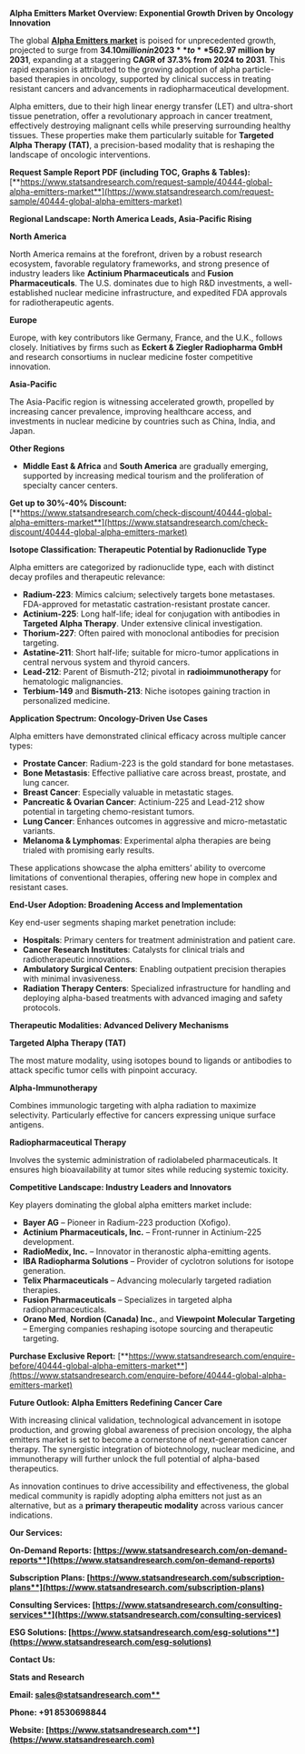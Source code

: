﻿**Alpha Emitters Market Overview: Exponential Growth Driven by Oncology Innovation**

The global [**Alpha Emitters market**](https://www.statsandresearch.com/report/40444-global-alpha-emitters-market) is poised for unprecedented growth, projected to surge from **$34.10 million in 2023** to **$562.97 million by 2031**, expanding at a staggering **CAGR of 37.3% from 2024 to 2031**. This rapid expansion is attributed to the growing adoption of alpha particle-based therapies in oncology, supported by clinical success in treating resistant cancers and advancements in radiopharmaceutical development.

Alpha emitters, due to their high linear energy transfer (LET) and ultra-short tissue penetration, offer a revolutionary approach in cancer treatment, effectively destroying malignant cells while preserving surrounding healthy tissues. These properties make them particularly suitable for **Targeted Alpha Therapy (TAT)**, a precision-based modality that is reshaping the landscape of oncologic interventions.

**Request Sample Report PDF (including TOC, Graphs & Tables):** [**https://www.statsandresearch.com/request-sample/40444-global-alpha-emitters-market**](https://www.statsandresearch.com/request-sample/40444-global-alpha-emitters-market)

**Regional Landscape: North America Leads, Asia-Pacific Rising**

**North America**

North America remains at the forefront, driven by a robust research ecosystem, favorable regulatory frameworks, and strong presence of industry leaders like **Actinium Pharmaceuticals** and **Fusion Pharmaceuticals**. The U.S. dominates due to high R&D investments, a well-established nuclear medicine infrastructure, and expedited FDA approvals for radiotherapeutic agents.

**Europe**

Europe, with key contributors like Germany, France, and the U.K., follows closely. Initiatives by firms such as **Eckert & Ziegler Radiopharma GmbH** and research consortiums in nuclear medicine foster competitive innovation.

**Asia-Pacific**

The Asia-Pacific region is witnessing accelerated growth, propelled by increasing cancer prevalence, improving healthcare access, and investments in nuclear medicine by countries such as China, India, and Japan.

**Other Regions**

- **Middle East & Africa** and **South America** are gradually emerging, supported by increasing medical tourism and the proliferation of specialty cancer centers.

**Get up to 30%-40% Discount:** [**https://www.statsandresearch.com/check-discount/40444-global-alpha-emitters-market**](https://www.statsandresearch.com/check-discount/40444-global-alpha-emitters-market)

**Isotope Classification: Therapeutic Potential by Radionuclide Type**

Alpha emitters are categorized by radionuclide type, each with distinct decay profiles and therapeutic relevance:

- **Radium-223**: Mimics calcium; selectively targets bone metastases. FDA-approved for metastatic castration-resistant prostate cancer.
- **Actinium-225**: Long half-life; ideal for conjugation with antibodies in **Targeted Alpha Therapy**. Under extensive clinical investigation.
- **Thorium-227**: Often paired with monoclonal antibodies for precision targeting.
- **Astatine-211**: Short half-life; suitable for micro-tumor applications in central nervous system and thyroid cancers.
- **Lead-212**: Parent of Bismuth-212; pivotal in **radioimmunotherapy** for hematologic malignancies.
- **Terbium-149** and **Bismuth-213**: Niche isotopes gaining traction in personalized medicine.

**Application Spectrum: Oncology-Driven Use Cases**

Alpha emitters have demonstrated clinical efficacy across multiple cancer types:

- **Prostate Cancer**: Radium-223 is the gold standard for bone metastases.
- **Bone Metastasis**: Effective palliative care across breast, prostate, and lung cancer.
- **Breast Cancer**: Especially valuable in metastatic stages.
- **Pancreatic & Ovarian Cancer**: Actinium-225 and Lead-212 show potential in targeting chemo-resistant tumors.
- **Lung Cancer**: Enhances outcomes in aggressive and micro-metastatic variants.
- **Melanoma & Lymphomas**: Experimental alpha therapies are being trialed with promising early results.

These applications showcase the alpha emitters’ ability to overcome limitations of conventional therapies, offering new hope in complex and resistant cases.

**End-User Adoption: Broadening Access and Implementation**

Key end-user segments shaping market penetration include:

- **Hospitals**: Primary centers for treatment administration and patient care.
- **Cancer Research Institutes**: Catalysts for clinical trials and radiotherapeutic innovations.
- **Ambulatory Surgical Centers**: Enabling outpatient precision therapies with minimal invasiveness.
- **Radiation Therapy Centers**: Specialized infrastructure for handling and deploying alpha-based treatments with advanced imaging and safety protocols.

**Therapeutic Modalities: Advanced Delivery Mechanisms**

**Targeted Alpha Therapy (TAT)**

The most mature modality, using isotopes bound to ligands or antibodies to attack specific tumor cells with pinpoint accuracy.

**Alpha-Immunotherapy**

Combines immunologic targeting with alpha radiation to maximize selectivity. Particularly effective for cancers expressing unique surface antigens.

**Radiopharmaceutical Therapy**

Involves the systemic administration of radiolabeled pharmaceuticals. It ensures high bioavailability at tumor sites while reducing systemic toxicity.

**Competitive Landscape: Industry Leaders and Innovators**

Key players dominating the global alpha emitters market include:

- **Bayer AG** – Pioneer in Radium-223 production (Xofigo).
- **Actinium Pharmaceuticals, Inc.** – Front-runner in Actinium-225 development.
- **RadioMedix, Inc.** – Innovator in theranostic alpha-emitting agents.
- **IBA Radiopharma Solutions** – Provider of cyclotron solutions for isotope generation.
- **Telix Pharmaceuticals** – Advancing molecularly targeted radiation therapies.
- **Fusion Pharmaceuticals** – Specializes in targeted alpha radiopharmaceuticals.
- **Orano Med**, **Nordion (Canada) Inc.**, and **Viewpoint Molecular Targeting** – Emerging companies reshaping isotope sourcing and therapeutic targeting.

**Purchase Exclusive Report:** [**https://www.statsandresearch.com/enquire-before/40444-global-alpha-emitters-market**](https://www.statsandresearch.com/enquire-before/40444-global-alpha-emitters-market)

**Future Outlook: Alpha Emitters Redefining Cancer Care**

With increasing clinical validation, technological advancement in isotope production, and growing global awareness of precision oncology, the alpha emitters market is set to become a cornerstone of next-generation cancer therapy. The synergistic integration of biotechnology, nuclear medicine, and immunotherapy will further unlock the full potential of alpha-based therapeutics.

As innovation continues to drive accessibility and effectiveness, the global medical community is rapidly adopting alpha emitters not just as an alternative, but as a **primary therapeutic modality** across various cancer indications.

**Our Services:**

**On-Demand Reports: [https://www.statsandresearch.com/on-demand-reports**](https://www.statsandresearch.com/on-demand-reports)**

**Subscription Plans: [https://www.statsandresearch.com/subscription-plans**](https://www.statsandresearch.com/subscription-plans)**

**Consulting Services: [https://www.statsandresearch.com/consulting-services**](https://www.statsandresearch.com/consulting-services)**

**ESG Solutions: [https://www.statsandresearch.com/esg-solutions**](https://www.statsandresearch.com/esg-solutions)**

**Contact Us:**

**Stats and Research**

**Email: [sales@statsandresearch.com**](mailto:sales@statsandresearch.com)**

**Phone: +91 8530698844**

**Website: [https://www.statsandresearch.com**](https://www.statsandresearch.com)**
